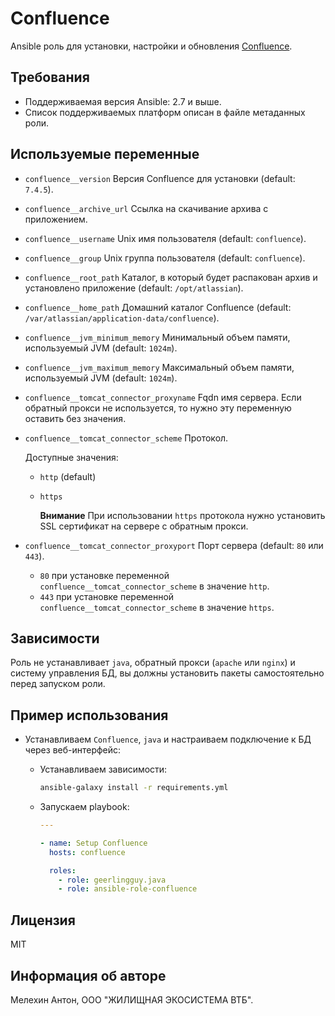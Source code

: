 Confluence
==========

Ansible роль для установки, настройки и обновления [Confluence](https://www.atlassian.com/ru/software/confluence).

Требования
----------

- Поддерживаемая версия Ansible: 2.7 и выше.
- Список поддерживаемых платформ описан в файле метаданных роли.

Используемые переменные
-----------------------

- `confluence__version` Версия Confluence для установки (default: `7.4.5`).
- `confluence__archive_url` Ссылка на скачивание архива с приложением.
- `confluence__username` Unix имя пользователя (default: `confluence`).
- `confluence__group` Unix группа пользователя (default: `confluence`).
- `confluence__root_path` Каталог, в который будет распакован архив и установлено приложение (default: `/opt/atlassian`).
- `confluence__home_path` Домашний каталог Confluence (default: `/var/atlassian/application-data/confluence`).
- `confluence__jvm_minimum_memory` Минимальный объем памяти, используемый JVM (default: `1024m`).
- `confluence__jvm_maximum_memory` Максимальный объем памяти, используемый JVM (default: `1024m`).
- `confluence__tomcat_connector_proxyname` Fqdn имя сервера. Если обратный прокси не используется, то нужно эту переменную оставить без значения.
- `confluence__tomcat_connector_scheme` Протокол.

  Доступные значения:
  - `http` (default)
  - `https`

    **Внимание** При использовании `https` протокола нужно установить SSL сертификат на сервере с обратным прокси.

- `confluence__tomcat_connector_proxyport` Порт сервера (default: `80` или `443`).
  - `80` при установке переменной `confluence__tomcat_connector_scheme` в значение `http`.
  - `443` при установке переменной `confluence__tomcat_connector_scheme` в значение `https`.

Зависимости
-----------

Роль не устанавливает `java`, обратный прокси (`apache` или `nginx`) и систему управления БД, вы должны установить пакеты самостоятельно перед запуском роли.

Пример использования
--------------------

- Устанавливаем `Confluence`, `java` и настраиваем подключение к БД через веб-интерфейс:

  - Устанавливаем зависимости:

    ```bash
    ansible-galaxy install -r requirements.yml
    ```

  - Запускаем playbook:

    ```yaml
    ---

    - name: Setup Confluence
      hosts: confluence

      roles:
        - role: geerlingguy.java
        - role: ansible-role-confluence
    ```

Лицензия
--------

MIT

Информация об авторе
--------------------

Мелехин Антон, ООО "ЖИЛИЩНАЯ ЭКОСИСТЕМА ВТБ".
